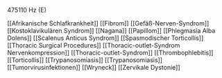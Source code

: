 475110 Hz (E)

[[Afrikanische Schlafkrankheit]]
[[Fibrom]]
[[Gefäß-Nerven-Syndrom]]
[[Kostoklavikulären Syndrom]]
[[Nagana]]
[[Papillom]]
[[Phlegmasia Alba Dolens]]
[[Scalenus Anticus Syndrom]]
[[Spasmodischer Torticollis]]
[[Thoracic Surgical Procedures]]
[[Thoracic-outlet-Syndrom Nervenkompression]]
[[Thoracic-outlet-Syndrom]]
[[Thrombophlebitis]]
[[Torticollis]]
[[Trypanosomiasis]]
[[Trypanosomiasis]]
[[Tumorvirusinfektionen]]
[[Wryneck]]
[[Zervikale Dystonie]]